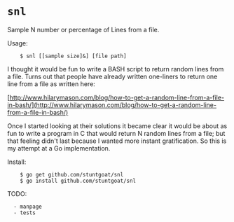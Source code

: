 `snl`
===

Sample N number or percentage of Lines from a file.

Usage:

        $ snl [[sample size]&] [file path]

I thought it would be fun to write a BASH script to return random lines from a file. Turns out that people have already written one-liners to return one line from a file as written here:

[http://www.hilarymason.com/blog/how-to-get-a-random-line-from-a-file-in-bash/](http://www.hilarymason.com/blog/how-to-get-a-random-line-from-a-file-in-bash/)

Once I started looking at their solutions it became clear it would be about as fun to write a program in C that would return N random lines from a file; but that feeling didn't last because I wanted more instant gratification. So this is my attempt at a Go implementation.


Install:

        $ go get github.com/stuntgoat/snl
        $ go install github.com/stuntgoat/snl

TODO:

      - manpage
      - tests
